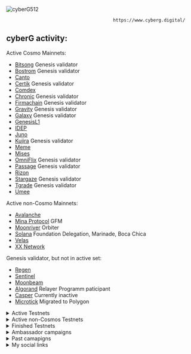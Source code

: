 ![cyberG512](https://user-images.githubusercontent.com/38581319/162858452-c6127040-eab3-4dee-96c6-8ead3cd4636d.png)

                                            https://www.cyberg.digital/

## cyberG activity:

Active Cosmo Mainnets: <br />
- [Bitsong](https://www.mintscan.io/bitsong/validators/bitsongvaloper1mx3gct8chrssamkdfw8fkrdl93knllryalmxpm) Genesis validator
- [Bostrom](https://cyb.ai/network/bostrom/hero/bostromvaloper1en69twaxmv7xupy8lq7y539dpecx7yz8s43ceg) Genesis validator
- [Canto](https://explorer.nodestake.top/canto/staking/cantovaloper1yckfh3najzqhvzzrf4qj2ddkr9h4zav048hjwx)
- [Certik](https://www.mintscan.io/certik/validators/certikvaloper1yq8a2ksa7dz8wd8wlks3k8nqdmht76xdnrvehx) Genesis validator
- [Comdex](https://www.mintscan.io/comdex/validators/comdexvaloper1963hcznh439kspqmjj5hv5h4nk2kphvats5ujk)
- [Chronic](https://www.skynetexplorers.com/chronic-token/staking/chronicvaloper1x8czjpdy2x9svz0s3u9hdgqxd06ta39y49lnd3) Genesis validator
- [Firmachain](https://explorer.firmachain.dev/validators/firmavaloper1rsnaurdhf8d93ugxpfr0xqjfhhj3rfyyu69qtw) Genesis validator
- [Gravity](https://www.mintscan.io/gravity-bridge/validators/gravityvaloper1yeujyxulrf82age8c9q6mfqy0ueh0pjxa7hd20) Genesis validator
- [Galaxy](https://explorer.postcapitalist.io/galaxy/staking/galaxyvaloper1f8tm4wspt687qg36c6rrrv8enuwhr5crsuqfjx) Genesis validator
- [GenesisL1](https://ping.pub/genesisl1/staking/genesisvaloper1mu4sv02tjnelgmg30vd0nx5yd022ty5y69u5da)
- [IDEP](https://chadscan.com/validators/idepvaloper1e6834a9qfzpp5l6n57wjsfqx5sl3m8a6a4saj6)
- [Juno](https://www.mintscan.io/juno/validators/junovaloper1353ewfc0v7pnn3xre6v9lraghxrhenswmsjhv0)
- [Kujira](https://cosmosrun.info/kujira/staking/kujiravaloper1tharcgrfu6j0dcwpe5y6ez3s904rhq2kmccm4k) Genesis validator
- [Meme](https://ping.pub/meme/staking/memevaloper1g542uxlfqtx5qrcqy95pygn9n99jdtufjahnt2)
- [Mises](https://gw.mises.site/validator/misesvaloper1jdqtazvd3q35jqgy0radp6x9lsuzqgj456299t)
- [OmniFlix](https://www.skynetexplorers.com/omniflix/staking/omniflixvaloper1dfjx8w65h359vy55dvm383ks2xevsne9crkh32) Genesis validator
- [Passage]() Genesis validator
- [Rizon](https://www.mintscan.io/rizon/validators/rizonvaloper1swmud649t386j2csz0gah7ku2zpfu0w7trzr09)
- [Stargaze](https://www.mintscan.io/stargaze/validators/starsvaloper1dtk6748uhvmhvakhleclrwprp27pe89vhhw44p) Genesis validator
- [Tgrade](https://tgrade.aneka.io/validators/tgrade1daujfmddygyty3pjsnr9xhz3vxymh6u00krlym) Genesis validator
- [Umee](https://www.mintscan.io/umee/validators/umeevaloper1qa5gkv8a4rzpncgkguv2szh5s83kh69l082zz3)


Active non-Cosmo Mainnets: <br />
- [Avalanche](https://avascan.info/staking/validator/NodeID-Jm1k2q2WAkH99w4ZBEgzrmm6Kte39qCWJ) 
- [Mina Protocol](https://minaexplorer.com/wallet/B62qrgnUUduZy2z7zT8qCV8ngTJfSS1rK3Wh22SHUmrse3Tfqvrhx8q) GFM
- [Moonriver]() Orbiter
- [Solana](https://www.validators.app/?q=cyberg&network=mainnet&order=score&refresh=&commit=Search) Foundation Delegation, Marinade, Boca Chica
- [Velas](https://velasvalidators.com/7MYojjTNnFsyEs7Pb5Xv3pKeZxUGk6R1kJoLrtSKkSRy)
- [XX Network](https://dashboard.xx.network/nodes/2C5ngNbgU_r2bUrvzvAGJddGOhNboOt2r5ZSmJ-GezgC)

Genesis validator, but not in active set: <br />
- [Regen](https://regen.aneka.io/accounts/regen1qvn6ghe68l4g0k7s25rujr6yfpyrm6h3399jvu)
- [Sentinel]()
- [Moonbeam](https://moonbeam.subscan.io/waiting/0xe2962a1785f655eae3a8cd1f1b38d1d760a300e3)
- [Algorand]() Relayer Programm paticipant
- [Casper](https://cspr.live/validator/018dc552de3c403dbefe03a9c604e11346d96159ed49f9381a55c2e06c45197d43) Currently inactive
- [Microtick](https://explorer.microtick.zone/validators/microvaloper1z7crvuuks7yk33qwx4nv68nzhwznkmt96ddm5l) Migrated to Polygon
<details>
  
  <summary>Active Testnets</summary>
  
- [Aura](https://testnet.owlstake.com/Aura-Network/staking/auravaloper1gnf4sxs2qnycrxxyd6gqk9wqa3xjf6h3efl7rz)
- [Cardchain](https://explorers.acloud.pp.ua/cardchain/staking/ccvaloper1cvaf96kz8jz8u4435p0yrjgel0t8zgz3lhd6m8)
- [Celestia](https://celestia.explorers.guru/validator/celestiavaloper1gjjqu6ykrfww43uqrv290zmr9j3t9rfnhdcffl)
- [Clan](https://testnet.explorer.testnet.run/Clan%20Network/staking/clanvaloper1c9t2xur4sx7z5kerp8l8a978dl68fmdxrqegqc) 
- [Comdex](https://meteor-explorer.comdex.one/comdex-testnet/staking/comdexvaloper1ha5regczwexcgcnkv30rd5tadffe6recs0w5cl)
- [Defund](https://defund.explorers.guru/validator/defundvaloper1v0d46jupe9qehc7kpp8nv8hs4vwyujgctau8vz)
- [Deweb](https://explore.deweb.services/deweb/staking/dewebvaloper1assygaed22mh9ye98fp53y4gkxyx4cqaqd35ru)
- [Kira]()
- [NYM]()
- [Paloma](https://paloma.explorers.guru/validator/palomavaloper14kd965w29se5atw0fzmewr99gkjezk8gpvuu2x) 
- [Pylons](https://wallet.pylons.tech/validator/pylovaloper1u29z4l8ugjdwp2pm8luwntksh0p9n7dvq8zxs3)
- [Rebus](https://rebus.explorers.guru/validator/rebusvaloper14dv684ed57cgehl5apcl56n2mqsypr7vqrmpvx)
- [Sei](https://sei.explorers.guru/validator/seivaloper1cz28dzx8zcls720h2nnrd5x8a3kjqy95axhqy6)  
- [Stride](https://poolparty.stride.zone/STRIDE/staking/stridevaloper136nl6lu4hvaus6l0lypzqq5gkd3dxvu5eaydk2) 
- [Teritori](https://explorer.ericet.xyz/teritori/staking/torivaloper1jje55u2pxmxe5d6rckaj0jszal39ckscdrc6yd)
- [Uptick](https://explorer.testnet.uptick.network/uptick-network-testnet/staking/uptickvaloper1rk5lydrxykadmj8t692q47wtuqxx42l5gjjgpd)
</details>

<details>
  <summary>Active non-Cosmos Testnets</summary>
  
- [Aptos](https://explorer.devnet.aptos.dev/account/0xd8f711edb40b96cc8c27c0997640b4727e9cdaa408cbfc916413a2315bc9e3ef) AIT-2
- [BlockPi](http://testnet.explorer.blockpi.io/hypernode/0x626b57e2445e1e3cf13333349a9270f8203b901c?page=4&perPage=20)  
- [DevxDAO]()
- [Gear]()
- [Masa]()
- [Obol]()
- [Solana](https://www.validators.app/validators/testnet/28LgQ7MeEZVgNJfYRc6UnoAz2SnSjKbyCKM6sntCRotb?locale=en&order=score&refresh=)
- [Sui]()

  </details>

  
  <details>
  <summary>Finished Testnets</summary>
- [Akash]()
- [Aleo]()
- [Anone](https://test-anone.zenscan.io/validator.php?addr=onevaloper1qvexpwgsav54wykncd03ky4k34h5qxv73pu2a3)
- [Arable]()
- [Archway]()
- [Asset Mantle]()
- [Althea]()
- [Blockstack]()
- [Bitcountry]()
- [Cere]()
- [Concordium]()
- [Chronic]()
- [Cosmic Horizon](https://coho.explorers.guru/validator/cohovaloper1ehfyz63cljfdvscreanfrxc4x5yu5v0u7py64j)
- [Connext]()
- [Craft](https://test-craft.zenscan.io/validator.php?addr=craftvaloper1p79gj0hcg7wp74df8xaf969tr37gt0t9jtycxy)
- [Crescent]()
- [Cryptocom]()
- [Decentr]()
- [Evmos]()
- [Filecoin]()
- [Firmachain]()
- [Frontier]()
- [Galital]()
- [GAME]()
- [Hopr]()
- [Humanode]()
- [IRIS]()
- [Iron Fish]()
- [Quicksilver](https://quicksilver.explorers.guru/validator/quickvaloper1sgxklkmzdskprcv0xqjml0e789g3z8lu00w66w)
- [Kyve](https://explorer.kyve.network/korellia/staking/kyvevaloper1fxh88ayzp4zghxcdh8la0kxwhx0v9w4e7nj60c)
- [Likecoin]()
- [Meter]()
- [Minima]()
- [NUcypher]()
- [Phala]()
- [Plasm]()
- [PlatON]()
- [Spacemesh]()
- [StarkNet]()
- [Swarm]()
- [Zeigeist]()
- [Zenon]()

</details>

<details>
  <summary>Ambassador campaigns</summary>
  
- [Clipper]()
- [Covalent]()
- [Cyber]()
- [Hacken]()
- [Moonbeam]()
- [Polygon]()
- [TheGraph]()

</details>

<details>
  <summary>Past camapigns</summary>
  
- [dClimate]()
- [FreeTON]()
- [Goldfinch]()
- [Biconomy]()
- [Persistence]()
- [Secret Network]()

</details>

<details>
  <summary>My social links</summary>

- [Y.at](https://y.at/😍❤️😱🙌🍦)
- [Twitter](https://twitter.com/vadyhodler777)
- [3Box](https://3box.io/0x8847ebaaf29a18396e49191602f8d8d141b98aa7)
- [ENS](https://app.ens.domains/name/cyberg.eth)
- [CyberConnect](https://app.cyberconnect.me/address/cyberg.eth)
- [GM](https://gm.xyz/u/cyberg.eth)
- [Reddit](https://www.reddit.com/user/cyberG88)
- [Medium](https://88vgk88.medium.com/)
- [Bitcointalk](https://bitcointalk.org/index.php?action=profile;u=2646989)
- [Instagram](https://www.instagram.com/vadim.k88/)
- [Keybase](https://keybase.io/vgk8888)
- [Telegram](https://t.me/cryptoq11)
- [RSS3](https://cyberg.eth.rss3.bio/)
- [Spaces](https://tryspaces.xyz/cyberg/)
- [Orbis](https://orbis.club/profile/did:3:kjzl6cwe1jw14bjm2y05gw559hig35edxk28i3fywdi3iiv2j601pgzgpu2k58w)
- [DeWork](https://app.dework.xyz/profile/4e2c052f-51d6-43f2-8d5d-6c7669f2246f)
- [Cheers](https://cyberg.eth.cheers.bio/)
- [Light](https://light.so/cyberg.eth)
- [Lens](https://www.lensfrens.xyz/cyberg.lens)
- [Peepeth](https://peepeth.com/cyberG)
- [Buidl](https://buildspace.so/@cyberg) 
</details>
